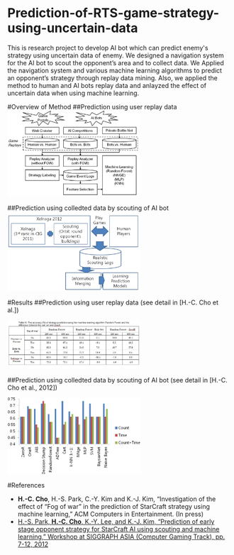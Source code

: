 # Prediction-of-RTS-game-strategy-using-uncertain-data
This is research project to develop AI bot which can predict enemy's strategy using uncertain data of enemy. We designed a navigation system for the AI bot to scout the opponent’s area and to collect data. We Applied the navigation system and various machine learning algorithms to predict an opponent’s strategy through replay data mining. Also, we applied the method to human and AI bots replay data and anlayzed the effect of uncertain data when using machine learning. 

#Overview of Method
##Prediction using user replay data
<img src="https://github.com/chc2212/Prediction-of-RTS-game-strategy-using-uncertain-data/blob/master/pic0.png" width="300">

##Prediction using colledted data by scouting of AI bot
<img src="https://github.com/chc2212/Prediction-of-RTS-game-strategy-using-uncertain-data/blob/master/pic1.png" width="300" >

#Results
##Prediction using user replay data 
(see detail in [H.-C. Cho et al.])

<img src="https://github.com/chc2212/Prediction-of-RTS-game-strategy-using-uncertain-data/blob/master/pic3.JPG" width="300">

##Prediction using colledted data by scouting of AI bot
(see detail in [H.-C. Cho et al., 2012])

<img src="https://github.com/chc2212/Prediction-of-RTS-game-strategy-using-uncertain-data/blob/master/pic4.png" width="300" >

#References
* **H.-C. Cho**, H.-S. Park, C.-Y. Kim and K.-J. Kim, “Investigation of the effect of “Fog of war” in the prediction of StarCraft strategy using machine learning,” ACM Computers in Entertainment. (In press)
* [H.-S. Park, **H.-C. Cho**, K.-Y. Lee, and K.-J. Kim, “Prediction of early stage opponent strategy for StarCraft AI using scouting and machine learning,” Workshop at SIGGRAPH ASIA (Computer Gaming Track), pp. 7-12, 2012 ](http://cilab.sejong.ac.kr/home/lib/exe/fetch.php?media=public:paper:wasa_2012_park.pdf)
